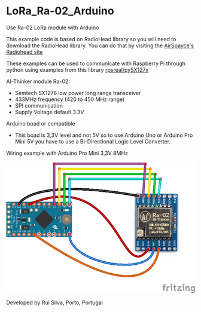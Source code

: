 # LoRa_Ra-02_Arduino
Use Ra-02 LoRa module with Arduino 

This example code is based on RadioHead library so you will need to download the RadioHead library. 
You can do that by visiting the [AirSpayce's Radiohead site](http://www.airspayce.com/mikem/arduino/RadioHead/)

These examples can be used to communicate with Raspberry Pi through python using examples from this library [rpsreal/pySX127x](https://github.com/rpsreal/pySX127x)

AI-Thinker module Ra-02:
 - Semtech SX1278 low power long range transceiver
 - 433MHz frequency (420 to 450 MHz range)
 - SPI communication
 - Supply Voltage default 3.3V

Arduino boad or compatible
 - This boad is 3,3V level and not 5V so to use Arduino Uno or Arduino Pro Mini 5V you have to use a Bi-Directional Logic Level Converter.

 Wiring example with Arduino Pro Mini 3,3V 8MHz
	
 ![wiring_img](./wiring.png)
 
 Developed by Rui Silva, Porto, Portugal
